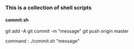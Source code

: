 ### This is a collection of shell scripts


#### commit.sh
git add -A
git commit -m "message"
git push origin master

command : ./commit.sh "message"
